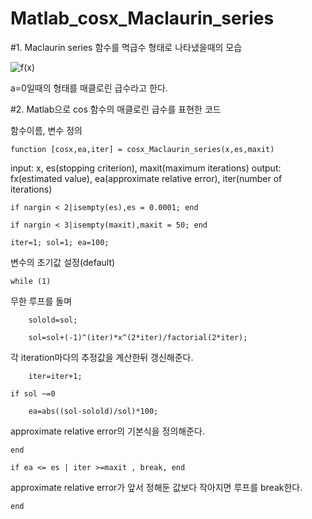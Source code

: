 # Matlab_cosx_Maclaurin_series
#1. Maclaurin series
함수를 멱급수 형태로 나타냈을때의 모습

![f(x)](https://user-images.githubusercontent.com/58385691/98422679-bb710f00-20cf-11eb-9d49-78f2bf13bbae.JPG)

a=0일때의 형태를 매클로린 급수라고 한다.

#2. Matlab으로 cos 함수의 매클로린 급수를 표현한 코드

함수이름, 변수 정의
```
function [cosx,ea,iter] = cosx_Maclaurin_series(x,es,maxit)
```
input: x, es(stopping criterion), maxit(maximum iterations)
output: fx(estimated value), ea(approximate relative error), iter(number of iterations)

    if nargin < 2|isempty(es),es = 0.0001; end

    if nargin < 3|isempty(maxit),maxit = 50; end
    
    iter=1; sol=1; ea=100;

변수의 초기값 설정(default)

    while (1)
    
무한 루프를 돌며
        
        solold=sol;
        
        sol=sol+(-1)^(iter)*x^(2*iter)/factorial(2*iter);

각 iteration마다의 추정값을 계산한뒤 갱신해준다.        
        
        iter=iter+1;
    
    if sol ~=0
        
        ea=abs((sol-solold)/sol)*100;
        
   approximate relative error의 기본식을 정의해준다.
    
    end
    
    if ea <= es | iter >=maxit , break, end

approximate relative error가 앞서 정해둔 값보다 작아지면 루프를 break한다.
    
    end
    
```
